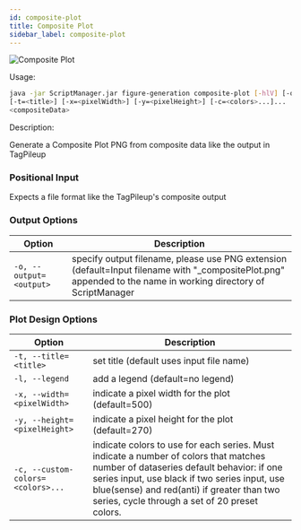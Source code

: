 ```yaml
---
id: composite-plot
title: Composite Plot
sidebar_label: composite-plot
---
```


![Composite Plot](/../static/icons/FigureGeneration/Composite-plot.svg)

Usage:

```bash
java -jar ScriptManager.jar figure-generation composite-plot [-hlV] [-o=<output>]
[-t=<title>] [-x=<pixelWidth>] [-y=<pixelHeight>] [-c=<colors>...]...
<compositeData>
```

Description:

Generate a Composite Plot PNG from composite data like the output in TagPileup

### Positional Input

Expects a file format like the TagPileup's composite output

### Output Options

| Option                  | Description                                                                                                                                                     |
| ----------------------- | --------------------------------------------------------------------------------------------------------------------------------------------------------------- |
| `-o, --output=<output>` | specify output filename, please use PNG extension (default=Input filename with "\_compositePlot.png" appended to the name in working directory of ScriptManager |

### Plot Design Options

| Option                            | Description                                                                                                                                                                                                                                                                         |
| --------------------------------- | ----------------------------------------------------------------------------------------------------------------------------------------------------------------------------------------------------------------------------------------------------------------------------------- |
| `-t, --title=<title>`             | set title (default uses input file name)                                                                                                                                                                                                                                            |
| `-l, --legend`                    | add a legend (default=no legend)                                                                                                                                                                                                                                                    |
| `-x, --width=<pixelWidth>`        | indicate a pixel width for the plot (default=500)                                                                                                                                                                                                                                   |
| `-y, --height=<pixelHeight>`      | indicate a pixel height for the plot (default=270)                                                                                                                                                                                                                                  |
| `-c, --custom-colors=<colors>...` | indicate colors to use for each series. Must indicate a number of colors that matches number of dataseries default behavior: if one series input, use black if two series input, use blue(sense) and red(anti) if greater than two series, cycle through a set of 20 preset colors. |

[color-hex-url]: http://www.javascripter.net/faq/rgbtohex.htm
[png-format]: file-formats.md
